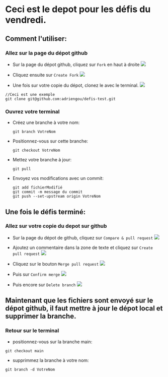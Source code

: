 # Ceci est le depot pour les défis du vendredi.

## Comment l'utiliser:

### Allez sur la page du dépot github

- Sur la page du dépot github, cliquez sur `Fork` en haut à droite
  ![](https://imgur.com/ydYMRaJ.jpg)

- Cliquez ensuite sur `Create Fork`
  ![](https://imgur.com/ydYMRaJ.jpg)

- Une fois sur votre copie du dépot, clonez le avec le terminal.
  ![](https://imgur.com/ydYMRaJ.jpg)

```
//Ceci est une exemple
git clone git@github.com:adriengou/defis-test.git
```

### Ouvrez votre terminal

- Créez une branche à votre nom:

  ```
  git branch VotreNom
  ```

- Positionnez-vous sur cette branche:

  ```
  git checkout VotreNom
  ```

- Mettez votre branche à jour:

  ```
  git pull
  ```

- Envoyez vos modifications avec un commit:

  ```
  git add fichierModifié
  git commit -m message du commit
  git push --set-upstream origin VotreNom
  ```

## Une fois le défis terminé:

### Allez sur votre copie du depot sur github

- Sur la page du dépot de github, cliquez sur `Compare & pull request`
  ![](https://imgur.com/ydYMRaJ.jpg)

- Ajoutez un commentaire dans la zone de texte et cliquez sur `Create pull request`
  ![](https://imgur.com/hf5hxYh.jpg)

- Cliquez sur le bouton `Merge pull request`
  ![](https://imgur.com/N4Fh8hw.jpg)

- Puis sur `Confirm merge`
  ![](https://imgur.com/5uWTlJH.jpg)

- Puis encore sur `Delete branch`
  ![](https://imgur.com/coAKfFT.jpg)

## Maintenant que les fichiers sont envoyé sur le dépot github, il faut mettre à jour le dépot local et supprimer la branche.

### Retour sur le terminal

- positionnez-vous sur la branche main:

```
git checkout main
```

- supprimmez la branche à votre nom:

```
git branch -d VotreNom
```
